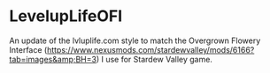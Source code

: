 # LevelupLifeOFI
An update of the lvluplife.com style to match the Overgrown Flowery Interface (https://www.nexusmods.com/stardewvalley/mods/6166?tab=images&amp;BH=3) I use for Stardew Valley game.
